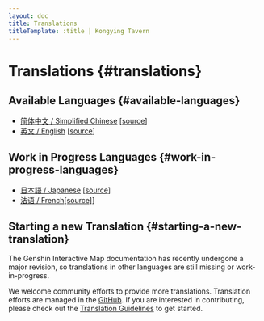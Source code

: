 ```yaml
---
layout: doc
title: Translations
titleTemplate: :title | Kongying Tavern
---
```


# Translations {#translations}

## Available Languages {#available-languages}

- [简体中文 / Simplified Chinese](../index.md) [[source](https://github.com/kongying-tavern/docs/tree/next/src/)]
- [英文 / English](./index.md) [[source](https://github.com/kongying-tavern/docs/tree/next/src/en)]

## Work in Progress Languages {#work-in-progress-languages}

- [日本語 / Japanese](../ja/index.md) [[source](https://github.com/kongying-tavern/docs/tree/next/src/ja)]
- [法语 / French](../fr/index.md)[[source]](https://github.com/kongying-tavern/docs/tree/next/src/fr)]

## Starting a new Translation {#starting-a-new-translation}

The Genshin Interactive Map documentation has recently undergone a major revision, so translations in other languages are still missing or work-in-progress.

We welcome community efforts to provide more translations. Translation efforts are managed in the [GitHub](https://github.com/kongying-tavern/docs/issues/242). If you are interested in contributing, please check out the [Translation Guidelines](https://github.com/kongying-tavern/docs/blob/next/.github/translation-guide.md) to get started.
